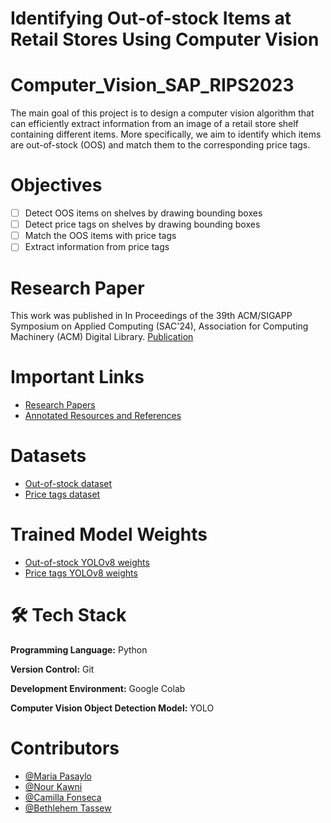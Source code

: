 # Identifying Out-of-stock Items at Retail Stores Using Computer Vision
# Computer_Vision_SAP_RIPS2023

The main goal of this project is to design a computer vision algorithm that can efficiently extract information from an image of a retail store shelf containing different items. More specifically, we aim to identify which items are out-of-stock (OOS) and match them to the corresponding price tags.

# Objectives 
- [ ] Detect OOS items on shelves by drawing bounding boxes
- [ ] Detect price tags on shelves by drawing bounding boxes
- [ ] Match the OOS items with price tags
- [ ] Extract information from price tags
# Research Paper
This work was published in In Proceedings of the 39th ACM/SIGAPP Symposium on Applied Computing (SAC'24), Association for Computing Machinery (ACM) Digital Library.
[Publication](https://dl.acm.org/doi/10.1145/3605098.3636200)


# Important Links
- [Research Papers](https://drive.google.com/drive/folders/1MHskfF7GpBjmuN4SobN_hn3Uytx4-7lN?usp=drive_link)
- [Annotated Resources and References](https://docs.google.com/document/d/1-vLkgiAGKqIb3-F16oKQGDn2b-iyLLTwAuERR6KOCJw/edit?usp=sharing)

# Datasets
- [Out-of-stock dataset](https://drive.google.com/file/d/18jxm-Y1uGoVaEdmMn_A8zazHV6sBnd1X/view?usp=drive_link)
- [Price tags dataset](https://drive.google.com/file/d/1Wl4qGl_1oElu81NS3c1TAYCYDNKKWeRP/view?usp=drive_link)
  
# Trained Model Weights
- [Out-of-stock YOLOv8 weights](https://drive.google.com/uc?id=1NyS5WRHIBlBT5OIbUBxPDjcX9pEP9Aq5)
- [Price tags YOLOv8 weights](https://drive.google.com/uc?id=1--b6bb8dF6gCYQQf1XS3peAQJaVrW1ln)
  
# 🛠 Tech Stack
**Programming Language:** Python

**Version Control:** Git

**Development Environment:** Google Colab

**Computer Vision Object Detection Model:** YOLO
   
# Contributors
- [@Maria Pasaylo](https://github.com/mariapasaylo)
- [@Nour Kawni](https://github.com/nourkawni)
- [@Camilla Fonseca](https://github.com/fonsecamilla)
- [@Bethlehem Tassew](https://github.com/Betty987)


